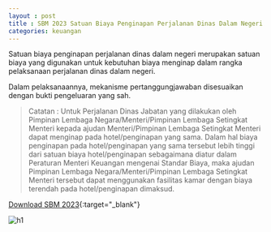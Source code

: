 ```yaml
---
layout : post
title : SBM 2023 Satuan Biaya Penginapan Perjalanan Dinas Dalam Negeri
categories: keuangan
---
```


Satuan biaya penginapan perjalanan dinas dalam negeri merupakan satuan biaya yang digunakan untuk kebutuhan biaya menginap dalam rangka pelaksanaan perjalanan dinas dalam negeri.

Dalam pelaksanaannya, mekanisme pertanggungjawaban disesuaikan dengan bukti pengeluaran yang sah.

> Catatan : Untuk Perjalanan Dinas Jabatan yang dilakukan oleh Pimpinan Lembaga Negara/Menteri/Pimpinan Lembaga Setingkat Menteri kepada ajudan Menteri/Pimpinan Lembaga Setingkat Menteri dapat menginap pada hotel/penginapan yang sama. Dalam hal biaya penginapan pada hotel/penginapan yang sama tersebut lebih tinggi dari satuan biaya hotel/penginapan sebagaimana diatur dalam Peraturan Menteri Keuangan mengenai Standar Biaya, maka ajudan Pimpinan Lembaga Negara/Menteri/Pimpinan Lembaga Setingkat Menteri tersebut dapat menggunakan fasilitas kamar dengan biaya terendah pada hotel/penginapan dimaksud.


[Download SBM 2023](https://firebasestorage.googleapis.com/v0/b/geotag-b7d33.appspot.com/o/SBM_2023.pdf?alt=media&token=228220bb-e660-47cd-bb6f-ef614ad11018){:target="_blank"}

![h1](https://firebasestorage.googleapis.com/v0/b/geotag-b7d33.appspot.com/o/SBM_2023_page-0023.jpg?alt=media&token=fa4555f0-6043-4a8c-88dd-3274a0d95016)